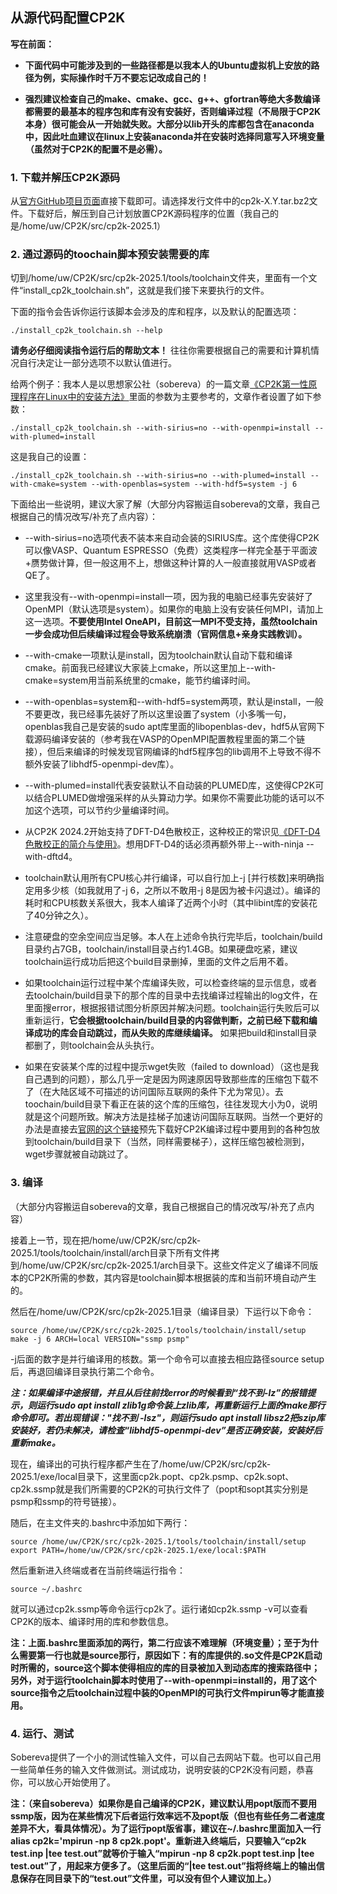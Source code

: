 ## 从源代码配置CP2K

**写在前面：**

- **下面代码中可能涉及到的一些路径都是以我本人的Ubuntu虚拟机上安放的路径为例，实际操作时千万不要忘记改成自己的！**

- **强烈建议检查自己的make、cmake、gcc、g++、gfortran等绝大多数编译都需要的最基本的程序包和库有没有安装好，否则编译过程（不局限于CP2K本身）很可能会从一开始就失败。大部分以lib开头的库都包含在anaconda中，因此吐血建议在linux上安装anaconda并在安装时选择同意写入环境变量（虽然对于CP2K的配置不是必需）。**

### 1. 下载并解压CP2K源码

从[官方GitHub项目页面](https://github.com/cp2k/cp2k/releases/)直接下载即可。请选择发行文件中的cp2k-X.Y.tar.bz2文件。下载好后，解压到自己计划放置CP2K源码程序的位置（我自己的是/home/uw/CP2K/src/cp2k-2025.1）

### 2. 通过源码的toochain脚本预安装需要的库

切到/home/uw/CP2K/src/cp2k-2025.1/tools/toolchain文件夹，里面有一个文件“install_cp2k_toolchain.sh”，这就是我们接下来要执行的文件。

下面的指令会告诉你运行该脚本会涉及的库和程序，以及默认的配置选项：

```shell
./install_cp2k_toolchain.sh --help
```

**请务必仔细阅读指令运行后的帮助文本！** 往往你需要根据自己的需要和计算机情况自行决定让一部分选项不以默认值进行。

给两个例子：我本人是以思想家公社（sobereva）的一篇文章[《CP2K第一性原理程序在Linux中的安装方法》](http://sobereva.com/586)里面的参数为主要参考的，文章作者设置了如下参数：

```shell
./install_cp2k_toolchain.sh --with-sirius=no --with-openmpi=install --with-plumed=install
```

这是我自己的设置：

```shell
./install_cp2k_toolchain.sh --with-sirius=no --with-plumed=install --with-cmake=system --with-openblas=system --with-hdf5=system -j 6
```

下面给出一些说明，建议大家了解（大部分内容搬运自sobereva的文章，我自己根据自己的情况改写/补充了点内容）：

* --with-sirius=no选项代表不装本来自动会装的SIRIUS库。这个库使得CP2K可以像VASP、Quantum ESPRESSO（免费）这类程序一样完全基于平面波+赝势做计算，但一般这用不上，想做这种计算的人一般直接就用VASP或者QE了。

* 这里我没有--with-openmpi=install一项，因为我的电脑已经事先安装好了OpenMPI（默认选项是system）。如果你的电脑上没有安装任何MPI，请加上这一选项。**不要使用Intel OneAPI，目前这一MPI不受支持，虽然toolchain一步会成功但后续编译过程会导致系统崩溃（官网信息+亲身实践教训）。**

* --with-cmake一项默认是install，因为toolchain默认自动下载和编译cmake。前面我已经建议大家装上cmake，所以这里加上--with-cmake=system用当前系统里的cmake，能节约编译时间。

* --with-openblas=system和--with-hdf5=system两项，默认是install，一般不要更改，我已经事先装好了所以这里设置了system（小多嘴一句，openblas我自己是安装的sudo apt库里面的libopenblas-dev，hdf5从官网下载源码编译安装的（参考我在VASP的OpenMPI配置教程里面的第二个链接），但后来编译的时候发现官网编译的hdf5程序包的lib调用不上导致不得不额外安装了libhdf5-openmpi-dev库）。

* --with-plumed=install代表安装默认不自动装的PLUMED库，这使得CP2K可以结合PLUMED做增强采样的从头算动力学。如果你不需要此功能的话可以不加这个选项，可以节约少量编译时间。

* 从CP2K 2024.2开始支持了DFT-D4色散校正，这种校正的常识见[《DFT-D4色散校正的简介与使用》](http://sobereva.com/464)。想用DFT-D4的话必须再额外带上--with-ninja --with-dftd4。

* toolchain默认用所有CPU核心并行编译，可以自行加上-j [并行核数]来明确指定用多少核（如我就用了-j 6，之所以不敢用-j 8是因为被卡闪退过）。编译的耗时和CPU核数关系很大，我本人编译了近两个小时（其中libint库的安装花了40分钟之久）。

* 注意硬盘的空余空间应当足够。本人在上述命令执行完毕后，toolchain/build目录约占7GB，toolchain/install目录占约1.4GB。如果硬盘吃紧，建议toolchain运行成功后把这个build目录删掉，里面的文件之后用不着。

* 如果toolchain运行过程中某个库编译失败，可以检查终端的显示信息，或者去toolchain/build目录下的那个库的目录中去找编译过程输出的log文件，在里面搜error，根据报错试图分析原因并解决问题。toolchain运行失败后可以重新运行，**它会根据toolchain/build目录的内容做判断，之前已经下载和编译成功的库会自动跳过，而从失败的库继续编译。** 如果把build和install目录都删了，则toolchain会从头执行。

* 如果在安装某个库的过程中提示wget失败（failed to download）（这也是我自己遇到的问题），那么几乎一定是因为网速原因导致那些库的压缩包下载不了（在大陆区域不可描述的访问国际互联网的条件下尤为常见）。去toochain/build目录下看正在装的这个库的压缩包，往往发现大小为0，说明就是这个问题所致。解决方法是挂梯子加速访问国际互联网。当然一个更好的办法是直接去[官网的这个链接](https://www.cp2k.org/static/downloads/)预先下载好CP2K编译过程中要用到的各种包放到toolchain/build目录下（当然，同样需要梯子），这样压缩包被检测到，wget步骤就被自动跳过了。

### 3. 编译

（大部分内容搬运自sobereva的文章，我自己根据自己的情况改写/补充了点内容）

接着上一节，现在把/home/uw/CP2K/src/cp2k-2025.1/tools/toolchain/install/arch目录下所有文件拷到/home/uw/CP2K/src/cp2k-2025.1/arch目录下。这些文件定义了编译不同版本的CP2K所需的参数，其内容是toolchain脚本根据装的库和当前环境自动产生的。

然后在/home/uw/CP2K/src/cp2k-2025.1目录（编译目录）下运行以下命令：

```shell
source /home/uw/CP2K/src/cp2k-2025.1/tools/toolchain/install/setup
make -j 6 ARCH=local VERSION="ssmp psmp"
```

-j后面的数字是并行编译用的核数。第一个命令可以直接去相应路径source setup后，再退回编译目录执行第二个命令。

***注：如果编译中途报错，并且从后往前找error的时候看到“找不到-lz”的报错提示，则运行sudo apt install zlib1g命令装上zlib库，再重新运行上面的make那行命令即可。若出现错误："找不到 -lsz"，则运行sudo apt install libsz2把szip库安装好，若仍未解决，请检查“libhdf5-openmpi-dev”是否正确安装，安装好后重新make。***

现在，编译出的可执行程序都产生在了/home/uw/CP2K/src/cp2k-2025.1/exe/local目录下，这里面cp2k.popt、cp2k.psmp、cp2k.sopt、cp2k.ssmp就是我们所需要的CP2K的可执行文件了（popt和sopt其实分别是psmp和ssmp的符号链接）。

随后，在主文件夹的.bashrc中添加如下两行：

```shell
source /home/uw/CP2K/src/cp2k-2025.1/tools/toolchain/install/setup
export PATH=/home/uw/CP2K/src/cp2k-2025.1/exe/local:$PATH
```

然后重新进入终端或者在当前终端运行指令：

```shell
source ~/.bashrc
```

就可以通过cp2k.ssmp等命令运行cp2k了。运行诸如cp2k.ssmp -v可以查看CP2K的版本、编译时用的库和参数信息。

**注：上面.bashrc里面添加的两行，第二行应该不难理解（环境变量）；至于为什么需要第一行也就是source那行，原因如下：有的库提供的.so文件是CP2K启动时所需的，source这个脚本使得相应的库的目录被加入到动态库的搜索路径中；另外，对于运行toolchain脚本时使用了--with-openmpi=install的，用了这个source指令之后toolchain过程中装的OpenMPI的可执行文件mpirun等才能直接用。**

### 4. 运行、测试

Sobereva提供了一个小的测试性输入文件，可以自己去网站下载。也可以自己用一些简单任务的输入文件做测试。测试成功，说明安装的CP2K没有问题，恭喜你，可以放心开始使用了。

**注：（来自sobereva）如果你是自己编译的CP2K，建议默认用popt版而不要用ssmp版，因为在某些情况下后者运行效率远不及popt版（但也有些任务二者速度差异不大，看具体情况）。为了运行popt版省事，建议在~/.bashrc里面加入一行alias cp2k='mpirun -np 8 cp2k.popt'。重新进入终端后，只要输入“cp2k test.inp \|tee test.out”就等价于输入“mpirun -np 8 cp2k.popt test.inp \|tee test.out”了，用起来方便多了。（这里后面的“\|tee test.out”指将终端上的输出信息保存在同目录下的“test.out”文件里，可以没有但个人建议加上。）**
